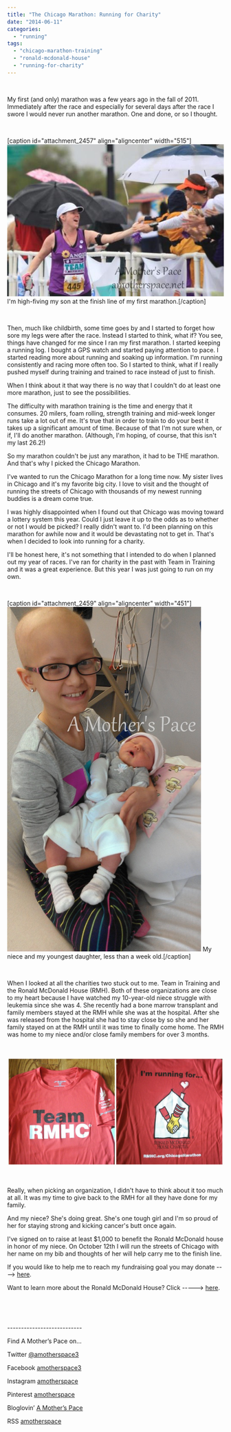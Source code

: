 ```yaml
---
title: "The Chicago Marathon: Running for Charity"
date: "2014-06-11"
categories: 
  - "running"
tags: 
  - "chicago-marathon-training"
  - "ronald-mcdonald-house"
  - "running-for-charity"
---
```


 

My first (and only) marathon was a few years ago in the fall of 2011. Immediately after the race and especially for several days after the race I swore I would never run another marathon. One and done, or so I thought.

 

\[caption id="attachment\_2457" align="aligncenter" width="515"\]![Running for Charity | amotherspace.net](images/profmarathonpic.jpg) I'm high-fiving my son at the finish line of my first marathon.\[/caption\]

 

Then, much like childbirth, some time goes by and I started to forget how sore my legs were after the race. Instead I started to think, what if? You see, things have changed for me since I ran my first marathon. I started keeping a running log. I bought a GPS watch and started paying attention to pace. I started reading more about running and soaking up information. I'm running consistently and racing more often too. So I started to think, what if I really pushed myself during training and trained to race instead of just to finish.

When I think about it that way there is no way that I couldn't do at least one more marathon, just to see the possibilities.

The difficulty with marathon training is the time and energy that it consumes. 20 milers, foam rolling, strength training and mid-week longer runs take a lot out of me. It's true that in order to train to do your best it takes up a significant amount of time. Because of that I'm not sure when, or if, I'll do another marathon. (Although, I'm hoping, of course, that this isn't my last 26.2!)

So my marathon couldn't be just any marathon, it had to be THE marathon. And that's why I picked the Chicago Marathon.

I've wanted to run the Chicago Marathon for a long time now. My sister lives in Chicago and it's my favorite big city. I love to visit and the thought of running the streets of Chicago with thousands of my newest running buddies is a dream come true.

I was highly disappointed when I found out that Chicago was moving toward a lottery system this year. Could I just leave it up to the odds as to whether or not I would be picked? I really didn't want to. I'd been planning on this marathon for awhile now and it would be devastating not to get in. That's when I decided to look into running for a charity.

I'll be honest here, it's not something that I intended to do when I planned out my year of races. I've ran for charity in the past with Team in Training and it was a great experience. But this year I was just going to run on my own.

 

\[caption id="attachment\_2459" align="aligncenter" width="451"\]![Running for Charity | amotherspace.net](images/IMAG0237.jpg) My niece and my youngest daughter, less than a week old.\[/caption\]

 

When I looked at all the charities two stuck out to me. Team in Training and the Ronald McDonald House (RMH). Both of these organizations are close to my heart because I have watched my 10-year-old niece struggle with leukemia since she was 4. She recently had a bone marrow transplant and family members stayed at the RMH while she was at the hospital. After she was released from the hospital she had to stay close by so she and her family stayed on at the RMH until it was time to finally come home. The RMH was home to my niece and/or close family members for over 3 months.

 

![Running for Charity | amotherspace.net](images/RMHShirt-1024x512.jpg)

 

Really, when picking an organization, I didn't have to think about it too much at all. It was my time to give back to the RMH for all they have done for my family.

And my niece? She's doing great. She's one tough girl and I'm so proud of her for staying strong and kicking cancer's butt once again.

I've signed on to raise at least $1,000 to benefit the Ronald McDonald house in honor of my niece. On October 12th I will run the streets of Chicago with her name on my bib and thoughts of her will help carry me to the finish line.

If you would like to help me to reach my fundraising goal you may donate ----> [here](http://bit.ly/1hEX9Zl).

Want to learn more about the Ronald McDonald House? Click -----> [here](http://www.rmhc.org/).

 

 

\---------------------------

Find A Mother’s Pace on…

Twitter [@amotherspace3](https://twitter.com/amotherspace3)

Facebook [amotherspace3](http://facebook.com/amotherspace3)

Instagram [amotherspace](http://instagram.com/amotherspace)

Pinterest [amotherspace](http://pinterest.com/amotherspace/)

Bloglovin’ [A Mother’s Pace](http://www.bloglovin.com/en/blog/6680087)

RSS [amotherspace](http://feeds.feedburner.com/amotherspace)

